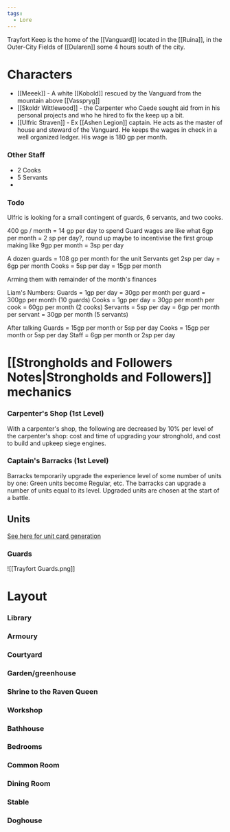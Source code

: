 ```yaml
---
tags:
  - Lore
---
```

Trayfort Keep is the home of the [[Vanguard]] located in the [[Ruina]], in the Outer-City Fields of [[Dularen]] some 4 hours south of the city.

# Characters

- [[Meeek]] - A white [[Kobold]] rescued by the Vanguard from the mountain above [[Vasspryg]]
- [[Skoldr Wittlewood]] - the Carpenter who Caede sought aid from in his personal projects and who he hired to fix the keep up a bit.
- [[Ulfric Straven]] - Ex [[Ashen Legion]] captain. He acts as the master of house and steward of the Vanguard. He keeps the wages in check in a well organized ledger. His wage is 180 gp per month.
### Other Staff

- 2 Cooks
- 5 Servants
- 

### Todo
Ulfric is looking for a small contingent of guards, 6 servants, and two cooks.

400 gp / month = 14 gp per day to spend
Guard wages are like what 6gp per month = 2 sp per day?, round up maybe to incentivise the first group making like 9gp per month = 3sp per day

A dozen guards = 108 gp per month for the unit
Servants get 2sp per day = 6gp per month
Cooks = 5sp per day = 15gp per month

Arming them with remainder of the month's finances

Liam's Numbers:
Guards = 1gp per day = 30gp per month per guard = 300gp per month (10 guards)
Cooks = 1gp per day = 30gp per month per cook = 60gp per month (2 cooks)
Servants = 5sp per day = 6gp per month per servant = 30gp per month (5 servants)

After talking
Guards = 15gp per month or 5sp per day
Cooks = 15gp per month or 5sp per day
Staff = 6gp per month or 2sp per day

# [[Strongholds and Followers Notes|Strongholds and Followers]] mechanics
### Carpenter's Shop (1st Level)
With a carpenter's shop, the following are decreased by 10% per level of the carpenter's shop: cost and time of upgrading your stronghold, and cost to build and upkeep siege engines.
### Captain's Barracks (1st Level)
Barracks temporarily upgrade the experience level of some number of units by one: Green units become Regular, etc. The barracks can upgrade a number of units equal to its level. Upgraded units are chosen at the start of a battle.
## Units
[See here for unit card generation](https://freddybushboy.github.io/unit-cards/)
### Guards
![[Trayfort Guards.png]]



# Layout
### Library
### Armoury
### Courtyard
### Garden/greenhouse
### Shrine to the Raven Queen

### Workshop
### Bathhouse
### Bedrooms
### Common Room
### Dining Room


### Stable
### Doghouse
